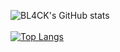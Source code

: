 

![BL4CK's GitHub stats](https://github-readme-stats.vercel.app/api?username=FuckingBL4CK&bg_color=#151515&show_icons=true)
<br></br>
[![Top Langs](https://github-readme-stats.vercel.app/api/top-langs/?username=FuckingBL4CK&bg_color=Gray)](https://github.com/anuraghazra/github-readme-stats)


